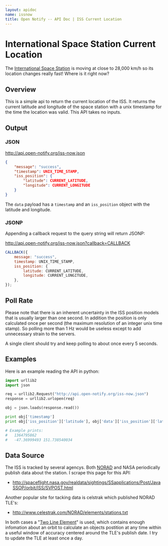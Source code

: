 ```yaml
---
layout: apidoc
name: issnow
title: Open Notify -- API Doc | ISS Current Location
---
```


# International Space Station Current Location

The [International Space Station](http://en.wikipedia.org/wiki/International_Space_Station)
is moving at close to 28,000 km/h so its location changes really fast! Where
is it right now?

## Overview

This is a simple api to return the current location of the ISS. It
returns the current latitude and longitude of the space station with a unix
timestamp for the time the location was valid. This API takes no inputs.

## Output

### JSON

<http://api.open-notify.org/iss-now.json>

```json
{
	"message": "success",
	"timestamp": UNIX_TIME_STAMP,
	"iss_position": {
		"latitude": CURRENT_LATITUDE,
		"longitude": CURRENT_LONGITUDE
	}
}
```

The `data` payload has a `timestamp` and an `iss_position` object with the latitude
and longitude.

### JSONP

Appending a callback request to the query string will return JSONP:

<http://api.open-notify.org/iss-now.json?callback=CALLBACK>

```javascript
CALLBACK({
	message: "success",
	timestamp: UNIX_TIME_STAMP,
	iss_position: {
		latitude: CURRENT_LATITUDE,
		longitude: CURRENT_LONGITUDE,
	},
});
```

## Poll Rate

Please note that there is an inherent uncertainty in the ISS position models that
is usually larger than one second. In addition the position is only calculated
once per second (the maximum resolution of an integer unix time stamp). So polling
more than 1 Hz would be useless except to add unnecessary strain to the servers.

A single client should try and keep polling to about once every 5 seconds.

## Examples

Here is an example reading the API in python:

```python
import urllib2
import json

req = urllib2.Request("http://api.open-notify.org/iss-now.json")
response = urllib2.urlopen(req)

obj = json.loads(response.read())

print obj['timestamp']
print obj['iss_position']['latitude'], obj['data']['iss_position']['latitude']

# Example prints:
#   1364795862
#   -47.36999493 151.738540034
```

## Data Source

The ISS is tracked by several agencys. Both [NORAD](http://www.norad.mil/)
and NASA periodically publish data about the station. I scrape this page
for this API:

-   <http://spaceflight.nasa.gov/realdata/sightings/SSapplications/Post/JavaSSOP/orbit/ISS/SVPOST.html>

Another popular site for tacking data is celstrak which published NORAD
TLE's:

-   <http://www.celestrak.com/NORAD/elements/stations.txt>

In both cases a "[Two Line Element](http://en.wikipedia.org/wiki/Two-line_element_set)"
is used, which contains enough
infomation about an orbit to calculate an objects postition at any
time within a useful window of accuracy centered around the TLE's
publish date. I try to update the TLE at least once a day.
